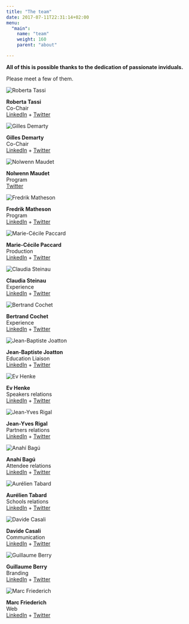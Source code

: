 ```yaml
---
title: "The team"
date: 2017-07-11T22:31:14+02:00
menu:
  "main":
    name: "team"
    weight: 160
    parent: "about"

---
```


<p>
  <strong>All of this is possible thanks to the dedication of passionate inviduals.</strong><br/>
</p>
<p>
  Please meet a few of them.
</p>

<!--Team pictures & links — group of 4 -->
<div class="boxes boxes-team">
  <div class="box">
    <div class="box-inner-padding">
      <img src="/img/photos/about-team-Roberta-Tassi.jpg" alt="Roberta Tassi">
      <p>
        <strong>Roberta Tassi</strong><br>
        Co-Chair<br>
        <a href="https://www.linkedin.com/in/robertatassi" target="_blank" title="LinkedIn profile">LinkedIn</a>
         +
        <a href="https://twitter.com/s_DesignTools" target="_blank" title="Twitter profile">Twitter</a>
      </p>
    </div>
  </div>
  <div class="box">
    <div class="box-inner-padding">
      <img src="/img/photos/about-team-Gilles-Demarty.jpg" alt="Gilles Demarty">
      <p>
        <strong>Gilles Demarty</strong><br>
        Co-Chair<br>
        <a href="https://www.linkedin.com/in/gillesdemarty" target="_blank" title="LinkedIn profile">LinkedIn</a>
         +
        <a href="https://twitter.com/gillesdemarty" target="_blank" title="Twitter profile">Twitter</a>
      </p>
    </div>
  </div>
  <div class="box">
    <div class="box-inner-padding">
      <img src="/img/photos/about-team-Nolwenn-Maudet.jpg" alt="Nolwenn Maudet">
      <p>
        <strong>Nolwenn Maudet</strong><br>
        Program<br>
        <a href="https://twitter.com/nolwennmaudet" target="_blank" title="Twitter profile">Twitter</a>
      </p>
    </div>
  </div>
  <div class="box">
    <div class="box-inner-padding">
      <img src="/img/photos/about-team-Fredrik-Matheson.jpg" alt="Fredrik Matheson">
      <p>
        <strong>Fredrik Matheson</strong><br>
        Program<br>
        <a href="https://www.linkedin.com/in/movito" target="_blank" title="LinkedIn profile">LinkedIn</a>
         +
        <a href="https://twitter.com/movito" target="_blank" title="Twitter profile">Twitter</a>
      </p>
    </div>
  </div>
  <div class="box">
    <div class="box-inner-padding">
      <img src="/img/photos/about-team-Marie-Cecile-Paccard.jpg" alt="Marie-C&eacute;cile Paccard">
      <p>
        <strong>Marie-C&eacute;cile Paccard</strong><br>
        Production<br>
        <a href="https://www.linkedin.com/in/mcpaccard" target="_blank" title="LinkedIn profile">LinkedIn</a>
         +
        <a href="https://twitter.com/mcpaccard" target="_blank" title="Twitter profile">Twitter</a>
      </p>
    </div>
  </div>
  <div class="box">
    <div class="box-inner-padding">
      <img src="/img/photos/about-team-Claudia-Steinau.jpg" alt="Claudia Steinau">
      <p>
        <strong>Claudia Steinau</strong><br>
        Experience<br>
        <a href="https://www.linkedin.com/in/claudia-steinau-36878791" target="_blank" title="LinkedIn profile">LinkedIn</a>
         +
        <a href="https://twitter.com/mcpaccard" target="_blank" title="Twitter profile">Twitter</a>
      </p>
    </div>
  </div>
  <div class="box">
    <div class="box-inner-padding">
      <img src="/img/photos/about-team-Bertrand-Cochet.jpg" alt="Bertrand Cochet">
      <p>
        <strong>Bertrand Cochet</strong><br>
        Experience<br>
        <a href="https://www.linkedin.com/in/bcochet" target="_blank" title="LinkedIn profile">LinkedIn</a>
         +
        <a href="https://twitter.com/bcochet" target="_blank" title="Twitter profile">Twitter</a>
      </p>
    </div>
  </div>
  <div class="box">
    <div class="box-inner-padding">
      <img src="/img/photos/about-team-Jean-Baptiste-Joatton.jpg" alt="Jean-Baptiste Joatton">
      <p>
        <strong>Jean-Baptiste Joatton</strong><br>
        Education Liaison<br>
        <a href="https://www.linkedin.com/in/jbjoatton" target="_blank" title="LinkedIn profile">LinkedIn</a>
         +
        <a href="https://twitter.com/jbjoatton" target="_blank" title="Twitter profile">Twitter</a>
      </p>
    </div>
  </div>
  <div class="box">
    <div class="box-inner-padding">
      <img src="/img/photos/about-team-Ev-Henke.jpg" alt="Ev Henke">
      <p>
        <strong>Ev Henke</strong><br>
        Speakers relations<br>
        <a href="https://www.linkedin.com/in/ev-henke-b5b49936" target="_blank" title="LinkedIn profile">LinkedIn</a>
         +
        <a href="https://twitter.com/evstyledesign" target="_blank" title="Twitter profile">Twitter</a>
      </p>
    </div>
  </div>
  <div class="box">
    <div class="box-inner-padding">
      <img src="/img/photos/about-team-Jean-Yves-Rigal.jpg" alt="Jean-Yves Rigal">
      <p>
        <strong>Jean-Yves Rigal</strong><br>
        Partners relations<br>
        <a href="https://www.linkedin.com/in/jeanyvesrigal" target="_blank" title="LinkedIn profile">LinkedIn</a>
         +
        <a href="https://twitter.com/jyrigal" target="_blank" title="Twitter profile">Twitter</a>
      </p>
    </div>
  </div>
  <div class="box">
    <div class="box-inner-padding">
      <img src="/img/photos/about-team-Anahi-Bagu.jpg" alt="Anah&iacute; Bag&uacute;">
      <p>
        <strong>Anah&iacute; Bag&uacute;</strong><br>
        Attendee relations<br>
        <a href="https://www.linkedin.com/in/anahibagu" target="_blank" title="LinkedIn profile">LinkedIn</a>
         +
        <a href="https://twitter.com/bagucci" target="_blank" title="Twitter profile">Twitter</a>
      </p>
    </div>
  </div>
  <div class="box">
    <div class="box-inner-padding">
      <img src="/img/photos/about-team-Aurelien-Tabard.jpg" alt="Aur&eacute;lien Tabard">
      <p>
        <strong>Aur&eacute;lien Tabard</strong><br>
        Schools relations<br>
        <a href="https://www.linkedin.com/in/aurelientabard" target="_blank" title="LinkedIn profile">LinkedIn</a>
         +
        <a href="https://twitter.com/aurelient" target="_blank" title="Twitter profile">Twitter</a>
      </p>
    </div>
  </div>
  <div class="box">
    <div class="box-inner-padding">
      <img src="/img/photos/about-team-Davide-Casali.jpg" alt="Davide Casali">
      <p>
        <strong>Davide Casali</strong><br>
        Communication<br>
        <a href="https://www.linkedin.com/in/davidecasali" target="_blank" title="LinkedIn profile">LinkedIn</a>
         +
        <a href="https://twitter.com/Folletto" target="_blank" title="Twitter profile">Twitter</a>
      </p>
    </div>
  </div>
  <div class="box">
    <div class="box-inner-padding">
      <img src="/img/photos/about-team-Guillaume-Berry.jpg" alt="Guillaume Berry">
      <p>
        <strong>Guillaume Berry</strong><br>
        Branding<br>
        <a href="https://www.linkedin.com/in/guillaumeberry" target="_blank" title="LinkedIn profile">LinkedIn</a>
         +
        <a href="https://twitter.com/guillaumeberry" target="_blank" title="Twitter profile">Twitter</a>
      </p>
    </div>
  </div>
  <div class="box">
    <div class="box-inner-padding">
      <img src="/img/photos/about-team-Marc-Friederich.jpg" alt="Marc Friederich">
      <p>
        <strong>Marc Friederich</strong><br>
        Web<br>
        <a href="https://www.linkedin.com/in/marcfriederich" target="_blank" title="LinkedIn profile">LinkedIn</a>
         +
        <a href="https://twitter.com/zufrieden" target="_blank" title="Twitter profile">Twitter</a>
      </p>
    </div>
  </div>
</div>

